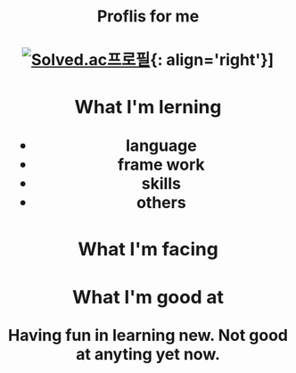 <center> <h1> Proflis for me <h1> <center>


<!-- <img align='right' src="http://mazassumnida.wtf/api/v2/generate_badge?boj=jcs000729">:https://solved.ac/jcs000729 <img align='right' src= "https://img.shields.io/badge/-Learning%20Algorithms-brightgreen"> -->
[![Solved.ac프로필](http://mazassumnida.wtf/api/v2/generate_badge?boj=jcs000729)](https://solved.ac/jcs000729){: align='right'}]
  
### What I'm lerning
- language 
- frame work 
- skills
- others

  
### What I'm facing

  
### What I'm good at
Having fun in learning new.
Not good at anyting yet now.
  

